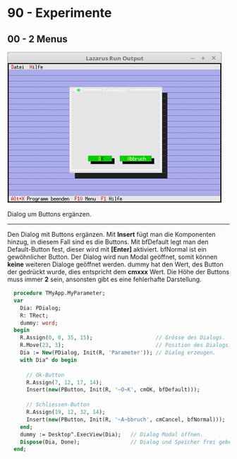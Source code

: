 # 90 - Experimente
## 00 - 2 Menus

![image.png](image.png)

Dialog um Buttons ergänzen.

---
Den Dialog mit Buttons ergänzen.
Mit **Insert** fügt man die Komponenten hinzug, in diesem Fall sind es die Buttons.
Mit bfDefault legt man den Default-Button fest, dieser wird mit **[Enter]** aktiviert.
bfNormal ist ein gewöhnlicher Button.
Der Dialog wird nun Modal geöffnet, somit können **keine** weiteren Dialoge geöffnet werden.
dummy hat den Wert, des Button der gedrückt wurde, dies entspricht dem **cmxxx** Wert.
Die Höhe der Buttons muss immer **2** sein, ansonsten gibt es eine fehlerhafte Darstellung.

```pascal
  procedure TMyApp.MyParameter;
  var
    Dia: PDialog;
    R: TRect;
    dummy: word;
  begin
    R.Assign(0, 0, 35, 15);                    // Grösse des Dialogs.
    R.Move(23, 3);                             // Position des Dialogs.
    Dia := New(PDialog, Init(R, 'Parameter')); // Dialog erzeugen.
    with Dia^ do begin

      // Ok-Button
      R.Assign(7, 12, 17, 14);
      Insert(new(PButton, Init(R, '~O~K', cmOK, bfDefault)));

      // Schliessen-Button
      R.Assign(19, 12, 32, 14);
      Insert(new(PButton, Init(R, '~A~bbruch', cmCancel, bfNormal)));
    end;
    dummy := Desktop^.ExecView(Dia);   // Dialog Modal öffnen.
    Dispose(Dia, Done);                // Dialog und Speicher frei geben.
  end;
```


